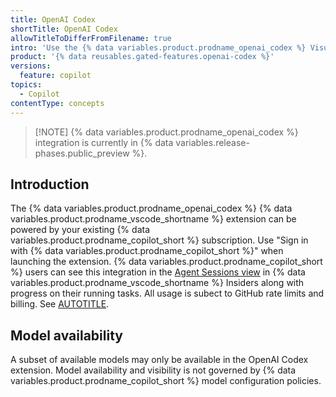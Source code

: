 ```yaml
---
title: OpenAI Codex
shortTitle: OpenAI Codex
allowTitleToDifferFromFilename: true
intro: 'Use the {% data variables.product.prodname_openai_codex %} Visual Studio Code extension powered by {% data variables.product.prodname_copilot_short %}.'
product: '{% data reusables.gated-features.openai-codex %}'
versions:
  feature: copilot
topics:
  - Copilot
contentType: concepts
---
```


> [!NOTE] {% data variables.product.prodname_openai_codex %} integration is currently in {% data variables.release-phases.public_preview %}.

## Introduction

The {% data variables.product.prodname_openai_codex %} {% data variables.product.prodname_vscode_shortname %} extension can be powered by your existing {% data variables.product.prodname_copilot_short %} subscription. Use "Sign in with {% data variables.product.prodname_copilot_short %}" when launching the extension. {% data variables.product.prodname_copilot_short %} users can see this integration in the [Agent Sessions view](https://code.visualstudio.com/docs/copilot/chat/chat-sessions#_agent-sessions-view?ref_product=copilot&ref_type=engagement&ref_style=text&utm_source=docs-vscode-docs-copilot&utm_medium=docs&utm_campaign=universe25) in {% data variables.product.prodname_vscode_shortname %} Insiders along with progress on their running tasks. All usage is subect to GitHub rate limits and billing. See [AUTOTITLE](/copilot/concepts/billing/copilot-requests#premium-features).

## Model availability

A subset of available models may only be available in the OpenAI Codex extension. Model availability and visibility is not governed by {% data variables.product.prodname_copilot_short %} model configuration policies.
